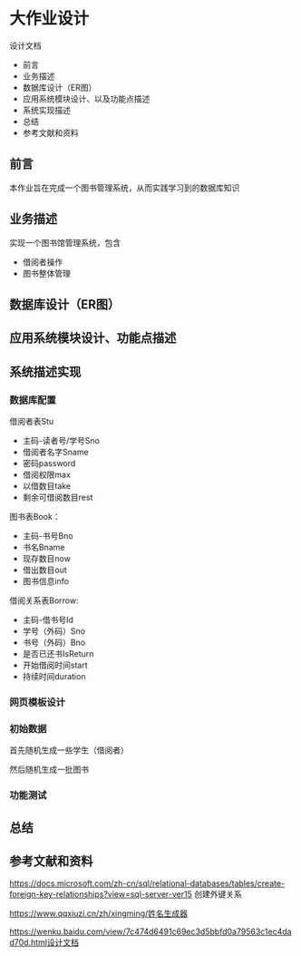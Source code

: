 # 大作业设计

设计文档
* 前言
* 业务描述
* 数据库设计（ER图）
* 应用系统模块设计、以及功能点描述
* 系统实现描述
* 总结
* 参考文献和资料

## 前言

本作业旨在完成一个图书管理系统，从而实践学习到的数据库知识

## 业务描述

实现一个图书馆管理系统，包含
* 借阅者操作
* 图书整体管理

## 数据库设计（ER图）

## 应用系统模块设计、功能点描述

## 系统描述实现

### 数据库配置

借阅者表Stu
* 主码-读者号/学号Sno
* 借阅者名字Sname
* 密码password
* 借阅权限max
* 以借数目take
* 剩余可借阅数目rest

图书表Book：
* 主码-书号Bno
* 书名Bname
* 现存数目now
* 借出数目out
* 图书信息info

借阅关系表Borrow:
* 主码-借书号Id
* 学号（外码）Sno
* 书号（外码）Bno
* 是否已还书IsReturn
* 开始借阅时间start
* 持续时间duration

### 网页模板设计

### 初始数据


首先随机生成一些学生（借阅者）


然后随机生成一批图书

### 功能测试

## 总结

## 参考文献和资料

https://docs.microsoft.com/zh-cn/sql/relational-databases/tables/create-foreign-key-relationships?view=sql-server-ver15
创建外键关系

https://www.qqxiuzi.cn/zh/xingming/姓名生成器

https://wenku.baidu.com/view/7c474d6491c69ec3d5bbfd0a79563c1ec4dad70d.html设计文档